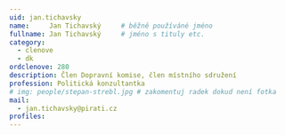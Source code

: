 ```yaml
---
uid: jan.tichavsky
name:     Jan Tichavský  	# běžně používáné jméno
fullname: Jan Tichavský  	# jméno s tituly etc.
category:
  - clenove
  - dk
ordclenove: 280
description: Člen Dopravní komise, člen místního sdružení
profession: Politická konzultantka
# img: people/stepan-strebl.jpg # zakomentuj radek dokud není fotka
mail:
  - jan.tichavsky@pirati.cz
profiles:
---
```

